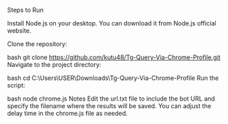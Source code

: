 Steps to Run

Install Node.js on your desktop. You can download it from Node.js official website.

Clone the repository:

bash
git clone https://github.com/kutu48/Tg-Query-Via-Chrome-Profile.git
Navigate to the project directory:

bash
cd C:\Users\USER\Downloads\Tg-Query-Via-Chrome-Profile
Run the script:

bash
node chrome.js
Notes
Edit the url.txt file to include the bot URL and specify the filename where the results will be saved.
You can adjust the delay time in the chrome.js file as needed.
